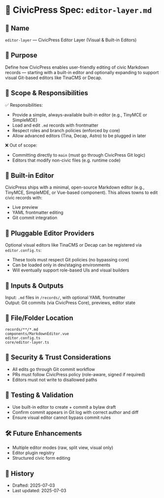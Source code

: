 # 📝 CivicPress Spec: `editor-layer.md`

## 📛 Name

`editor-layer` — CivicPress Editor Layer (Visual & Built-in Editors)

## 🎯 Purpose

Define how CivicPress enables user-friendly editing of civic Markdown records —
starting with a built-in editor and optionally expanding to support visual
Git-based editors like TinaCMS or Decap.

## 🧩 Scope & Responsibilities

✅ Responsibilities:

- Provide a simple, always-available built-in editor (e.g., TinyMCE or
  SimpleMDE)
- Load and edit `.md` records with frontmatter
- Respect roles and branch policies (enforced by core)
- Allow advanced editors (Tina, Decap, Astro) to be plugged in later

❌ Out of scope:

- Committing directly to `main` (must go through CivicPress Git logic)
- Editors that modify non-civic files (e.g. runtime code)

## 🧱 Built-in Editor

CivicPress ships with a minimal, open-source Markdown editor (e.g., TinyMCE,
SimpleMDE, or Vue-based component). This allows towns to edit civic records
with:

- Live preview
- YAML frontmatter editing
- Git commit integration

## 🔌 Pluggable Editor Providers

Optional visual editors like TinaCMS or Decap can be registered via
`editor.config.ts`:

- These tools must respect Git policies (no bypassing core)
- Can be loaded only in dev/staging environments
- Will eventually support role-based UIs and visual builders

## 🔗 Inputs & Outputs

Input: `.md` files in `/records/`, with optional YAML frontmatter  
Output: Git commits (via CivicPress Core), previews, editor state

## 📂 File/Folder Location

```
records/**/*.md
components/MarkdownEditor.vue
editor.config.ts
core/editor-layer.ts
```

## 🔐 Security & Trust Considerations

- All edits go through Git commit workflow
- PRs must follow CivicPress policy (role-aware, signed if required)
- Editors must not write to disallowed paths

## 🧪 Testing & Validation

- Use built-in editor to create + commit a bylaw draft
- Confirm commit appears in Git log with correct author and diff
- Ensure visual editor cannot bypass commit rules

## 🛠️ Future Enhancements

- Multiple editor modes (raw, split view, visual only)
- Editor plugin registry
- Structured civic form editing

## 📅 History

- Drafted: 2025-07-03
- Last updated: 2025-07-03
